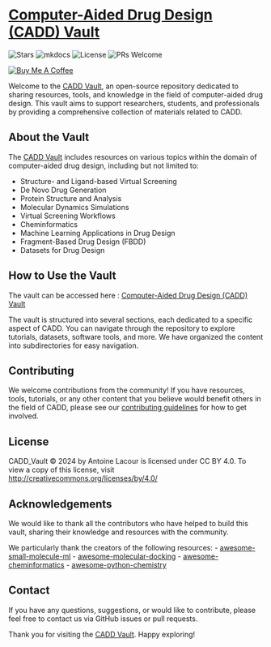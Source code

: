 # [Computer-Aided Drug Design (CADD) Vault](https://tonylac77.github.io/CADD_Vault/)

![Stars](https://img.shields.io/github/stars/tonylac77/CADD_Vault?style=for-the-badge)
![mkdocs](https://img.shields.io/github/actions/workflow/status/tonylac77/CADD_Vault/mkdocs-deploy.yml?style=for-the-badge)
![License](https://img.shields.io/github/license/tonylac77/CADD_Vault?style=for-the-badge)
![PRs Welcome](https://img.shields.io/badge/PRs-welcome-brightgreen?style=for-the-badge)

[![Buy Me A Coffee](https://cdn.buymeacoffee.com/buttons/default-orange.png)](https://www.buymeacoffee.com/tonylac77)

Welcome to the [CADD Vault](https://tonylac77.github.io/CADD_Vault/), an open-source repository dedicated to sharing resources, tools, and knowledge in the field of computer-aided drug design. This vault aims to support researchers, students, and professionals by providing a comprehensive collection of materials related to CADD.

## About the Vault

The [CADD Vault](https://tonylac77.github.io/CADD_Vault/) includes resources on various topics within the domain of computer-aided drug design, including but not limited to:

- Structure- and Ligand-based Virtual Screening
- De Novo Drug Generation
- Protein Structure and Analysis
- Molecular Dynamics Simulations
- Virtual Screening Workflows
- Cheminformatics
- Machine Learning Applications in Drug Design
- Fragment-Based Drug Design (FBDD)
- Datasets for Drug Design

## How to Use the Vault

The vault can be accessed here : [Computer-Aided Drug Design (CADD) Vault](https://tonylac77.github.io/CADD_Vault/)

The vault is structured into several sections, each dedicated to a specific aspect of CADD. You can navigate through the repository to explore tutorials, datasets, software tools, and more. We have organized the content into subdirectories for easy navigation.

## Contributing

We welcome contributions from the community! If you have resources, tools, tutorials, or any other content that you believe would benefit others in the field of CADD, please see our [contributing guidelines](CONTRIBUTING.md) for how to get involved.

## License

CADD_Vault © 2024 by Antoine Lacour is licensed under CC BY 4.0. To view a copy of this license, visit <http://creativecommons.org/licenses/by/4.0/>

## Acknowledgements

We would like to thank all the contributors who have helped to build this vault, sharing their knowledge and resources with the community.

We particularly thank the creators of the following resources:
    - [awesome-small-molecule-ml](https://github.com/benb111/awesome-small-molecule-ml)
    - [awesome-molecular-docking](https://github.com/Thinklab-SJTU/awesome-molecular-docking?tab=readme-ov-file)
    - [awesome-cheminformatics](https://github.com/hsiaoyi0504/awesome-cheminformatics)
    - [awesome-python-chemistry](https://github.com/lmmentel/awesome-python-chemistry)

## Contact

If you have any questions, suggestions, or would like to contribute, please feel free to contact us via GitHub issues or pull requests.

Thank you for visiting the [CADD Vault](https://tonylac77.github.io/CADD_Vault/). Happy exploring!
